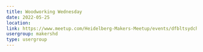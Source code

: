 ```yaml
---
title: Woodworking Wednesday
date: 2022-05-25
location: 
link: https://www.meetup.com/Heidelberg-Makers-Meetup/events/dfbltsydchbhc/
usergroup: makershd
type: usergroup
---
```

